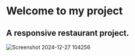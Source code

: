 # Welcome to my project
## A responsive restaurant project.

![Screenshot 2024-12-27 104256](https://github.com/user-attachments/assets/c82ab303-5c07-4164-a488-9e3fcde70468)

